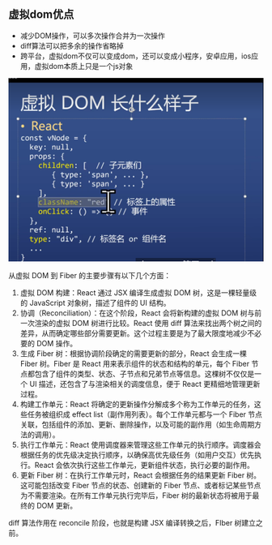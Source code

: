 ## 虚拟dom优点

- 减少DOM操作，可以多次操作合并为一次操作
- diff算法可以把多余的操作省略掉
- 跨平台，虚拟dom不仅可以变成dom，还可以变成小程序，安卓应用，ios应用，虚拟dom本质上只是一个js对象

![image-20250322163736208](./img/image-20250322163736208.png)

从虚拟 DOM 到 Fiber 的主要步骤有以下几个方面：

1. 虚拟 DOM 构建：React 通过 JSX 编译生成虚拟 DOM 树，这是一棵轻量级的 JavaScript 对象树，描述了组件的 UI 结构。
2. 协调（Reconciliation）：在这个阶段，React 会将新构建的虚拟 DOM 树与前一次渲染的虚拟 DOM 树进行比较。React 使用 diff 算法来找出两个树之间的差异，从而确定哪些部分需要更新。这个过程主要是为了最大限度地减少不必要的 DOM 操作。
3. 生成 Fiber 树：根据协调阶段确定的需要更新的部分，React 会生成一棵 Fiber 树。Fiber 是 React 用来表示组件的状态和结构的单元，每个 Fiber 节点都包含了组件的类型、状态、子节点和兄弟节点等信息。这棵树不仅仅是一个 UI 描述，还包含了与渲染相关的调度信息，便于 React 更精细地管理更新过程。
4. 构建工作单元：React 将确定的更新操作分解成多个称为工作单元的任务，这些任务被组织成 effect list（副作用列表）。每个工作单元都与一个 Fiber 节点关联，包括组件的添加、更新、删除操作，以及可能的副作用（如生命周期方法的调用）。
5. 执行工作单元：React 使用调度器来管理这些工作单元的执行顺序。调度器会根据任务的优先级决定执行顺序，以确保高优先级任务（如用户交互）优先执行。React 会依次执行这些工作单元，更新组件状态，执行必要的副作用。
6. 更新 Fiber 树：在执行工作单元时，React 会根据任务的结果更新 Fiber 树。这可能包括改变 Fiber 节点的状态、创建新的 Fiber 节点、或者标记某些节点为不需要渲染。在所有工作单元执行完毕后，Fiber 树的最新状态将被用于最终的 DOM 更新。

diff 算法作用在 reconcile 阶段，也就是构建 JSX 编译转换之后，FIber 树建立之前。
